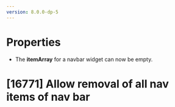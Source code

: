 ```yaml
---
version: 8.0.0-dp-5
---
```

# Properties

* The **itemArray** for a navbar widget can now be empty.

# [16771] Allow removal of all nav items of nav bar
